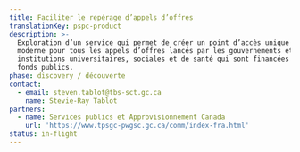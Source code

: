 ```yaml
---
title: Faciliter le repérage d’appels d’offres
translationKey: pspc-product
description: >-
  Exploration d’un service qui permet de créer un point d’accès unique et
  moderne pour tous les appels d’offres lancés par les gouvernements et par les
  institutions universitaires, sociales et de santé qui sont financées par les
  fonds publics.
phase: discovery / découverte
contact:
  - email: steven.tablot@tbs-sct.gc.ca
    name: Stevie-Ray Tablot
partners:
  - name: Services publics et Approvisionnement Canada
    url: 'https://www.tpsgc-pwgsc.gc.ca/comm/index-fra.html'
status: in-flight
---
```


